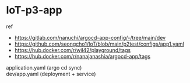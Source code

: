 # IoT-p3-app

ref
- https://gitlab.com/nanuchi/argocd-app-config/-/tree/main/dev
- https://github.com/seongcho1/IoT/blob/main/p2test/configs/app1.yaml
- https://hub.docker.com/r/wil42/playground/tags
- https://hub.docker.com/r/nanajanashia/argocd-app/tags


application.yaml  (argo cd sync)  
dev/app.yaml (deployment + service)  
